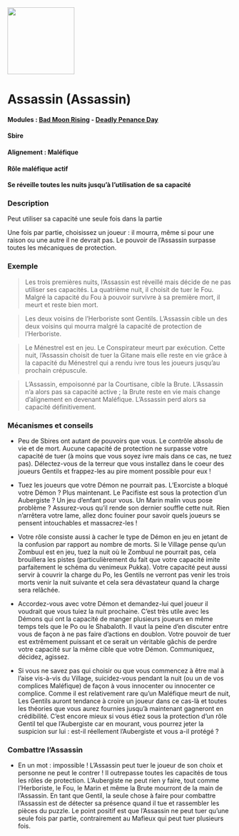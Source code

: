 <img src="https://github.com/brain-academy/wiki/blob/master/public/img/blood-on-the-clocktower/roles/assassin.png?raw=true" height="150"> 

# Assassin (Assassin) 

#### Modules : [Bad Moon Rising](https://brain-academy.github.io/wiki/blood-on-the-clocktower/modules/bad-moon-rising) - [Deadly Penance Day](https://brain-academy.github.io/wiki/blood-on-the-clocktower/modules/deadly-penance-day)
#### Sbire
#### Alignement : Maléfique
#### Rôle maléfique actif
#### Se réveille toutes les nuits jusqu’à l’utilisation de sa capacité

### Description
Peut utiliser sa capacité une seule fois dans la partie

Une fois par partie, choisissez un joueur : il mourra, même si pour une raison ou une autre il ne devrait pas. 
Le pouvoir de l’Assassin surpasse toutes les mécaniques de protection.



### Exemple 


> Les trois premières nuits, l’Assassin est réveillé mais décide de ne pas utiliser ses capacités. La quatrième nuit, il choisit de tuer le Fou. Malgré la capacité du Fou à pouvoir survivre à sa première mort, il meurt et reste bien mort.

> Les deux voisins de l’Herboriste sont Gentils. L’Assassin cible un des deux voisins qui mourra malgré la capacité de protection de l’Herboriste.

> Le Ménestrel est en jeu. Le Conspirateur meurt par exécution. Cette nuit, l’Assassin choisit de tuer la Gitane mais elle reste en vie grâce à la capacité du Ménestrel qui a rendu ivre tous les joueurs jusqu’au prochain crépuscule.  

> L’Assassin, empoisonné par la Courtisane, cible la Brute. L’Assassin n’a alors pas sa capacité active ; la Brute reste en vie mais change d’alignement en devenant Maléfique. L’Assassin perd alors sa capacité définitivement.


### Mécanismes et conseils

- Peu de Sbires ont autant de pouvoirs que vous. Le contrôle absolu de vie et de mort. Aucune capacité de protection ne surpasse votre capacité de tuer (à moins que vous soyez ivre mais dans ce cas, ne tuez pas).
Délectez-vous de la terreur que vous installez dans le coeur des joueurs Gentils et frappez-les au pire moment possible pour eux !

- Tuez les joueurs que votre Démon ne pourrait pas. L’Exorciste a bloqué votre Démon ? Plus maintenant. Le Pacifiste est sous la protection d’un Aubergiste ? Un jeu d’enfant pour vous. Un Marin malin vous pose problème ? Assurez-vous qu’il rende son dernier souffle cette nuit. Rien n’arrêtera votre lame, allez donc fouiner pour savoir quels joueurs se pensent intouchables et massacrez-les !  
 
- Votre rôle consiste aussi à cacher le type de Démon en jeu en jetant de la confusion par rapport au nombre de morts. Si le Village pense qu’un Zombuul est en jeu, tuez la nuit où le Zombuul ne pourrait pas, cela brouillera les pistes (particulièrement du fait que votre capacité imite parfaitement le schéma du venimeux Pukka). Votre capacité peut aussi servir à couvrir la charge du Po, les Gentils ne verront pas venir les trois morts venir la nuit suivante et cela sera dévastateur quand la charge sera relâchée.

- Accordez-vous avec votre Démon et demandez-lui quel joueur il voudrait que vous tuiez la nuit prochaine. C’est très utile avec les Démons qui ont la capacité de manger plusieurs joueurs en même temps tels que le Po ou le Shabaloth. Il vaut la peine d’en discuter entre vous de façon à ne pas faire d’actions en doublon. Votre pouvoir de tuer est extrêmement puissant et ce serait un véritable gâchis de perdre votre capacité sur la même cible que votre Démon. Communiquez, décidez, agissez.

- Si vous ne savez pas qui choisir ou que vous commencez à être mal à l’aise vis-à-vis du Village, suicidez-vous pendant la nuit (ou un de vos complices Maléfique) de façon à vous innocenter ou innocenter ce complice.
Comme il est relativement rare qu’un Maléfique meurt de nuit, Les Gentils auront tendance à croire un joueur dans ce cas-là et toutes les théories que vous aurez fournies jusqu’à maintenant gagneront en crédibilité. C’est encore mieux si vous étiez sous la protection d’un rôle Gentil tel que l’Aubergiste car en mourant, vous pourrez jeter la suspicion sur lui : est-il réellement l’Aubergiste et vous a-il protégé ?

               
### Combattre l’Assassin 

- En un mot : impossible ! L’Assassin peut tuer le joueur de son choix et personne ne peut le contrer ! Il outrepasse toutes les capacités de tous les rôles de protection. L’Aubergiste ne peut rien y faire, tout comme l’Herboriste, le Fou, le Marin et même la Brute mourront de la main de l’Assassin. En tant que Gentil, la seule chose à faire pour combattre l’Assassin est de détecter sa présence quand il tue et rassembler les pièces du puzzle. Le point positif est que l’Assassin ne peut tuer qu’une seule fois par partie, contrairement au Mafieux qui peut tuer plusieurs fois.  
